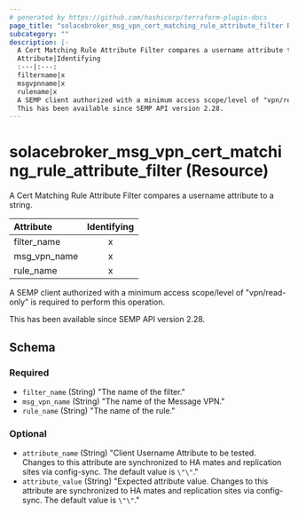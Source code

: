 ```yaml
---
# generated by https://github.com/hashicorp/terraform-plugin-docs
page_title: "solacebroker_msg_vpn_cert_matching_rule_attribute_filter Resource - solacebroker"
subcategory: ""
description: |-
  A Cert Matching Rule Attribute Filter compares a username attribute to a string.
  Attribute|Identifying
  :---|:---:
  filtername|x
  msgvpnname|x
  rulename|x
  A SEMP client authorized with a minimum access scope/level of "vpn/read-only" is required to perform this operation.
  This has been available since SEMP API version 2.28.
---
```


# solacebroker_msg_vpn_cert_matching_rule_attribute_filter (Resource)

A Cert Matching Rule Attribute Filter compares a username attribute to a string.


Attribute|Identifying
:---|:---:
filter_name|x
msg_vpn_name|x
rule_name|x



A SEMP client authorized with a minimum access scope/level of "vpn/read-only" is required to perform this operation.

This has been available since SEMP API version 2.28.



<!-- schema generated by tfplugindocs -->
## Schema

### Required

- `filter_name` (String) "The name of the filter."
- `msg_vpn_name` (String) "The name of the Message VPN."
- `rule_name` (String) "The name of the rule."

### Optional

- `attribute_name` (String) "Client Username Attribute to be tested. Changes to this attribute are synchronized to HA mates and replication sites via config-sync. The default value is `\"\"`."
- `attribute_value` (String) "Expected attribute value. Changes to this attribute are synchronized to HA mates and replication sites via config-sync. The default value is `\"\"`."
